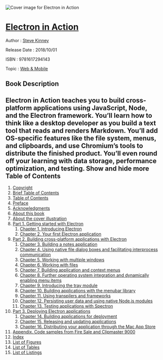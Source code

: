 ![Cover image for Electron in Action](https://imgdetail.ebookreading.net/cover/cover/web_mobile/EB9781617294143.jpg)

[Electron in Action](https://ebookreading.net/view/book/Electron+in+Action-EB9781617294143_1.html "Electron in Action")
====================================================================================================================

Author : [Steve Kinney](https://ebookreading.net/search/author/Steve+Kinney)

Release Date : 2018/10/01

ISBN : 9781617294143

Topic : [Web & Mobile](https://ebookreading.net/search/category/web-mobile)

Book Description
-----------------

 Electron in Action teaches you to build cross-platform applications using JavaScript, Node, and the Electron framework. You’ll learn how to think like a desktop developer as you build a text tool that reads and renders Markdown. You’ll add OS-specific features like the file system, menus, and clipboards, and use Chromium’s tools to distribute the finished product. You’ll even round off your learning with data storage, performance optimization, and testing. 
        Show and hide more                
Table of Contents
-----------------

1. [Copyright](https://ebookreading.net/view/book/Electron+in+Action-EB9781617294143_3.html)
1. [Brief Table of Contents](https://ebookreading.net/view/book/Electron+in+Action-EB9781617294143_5.html)
1. [Table of Contents](https://ebookreading.net/view/book/Electron+in+Action-EB9781617294143_6.html)
1. [Preface](https://ebookreading.net/view/book/Electron+in+Action-EB9781617294143_7.html)
1. [Acknowledgments](https://ebookreading.net/view/book/Electron+in+Action-EB9781617294143_8.html)
1. [About this book](https://ebookreading.net/view/book/Electron+in+Action-EB9781617294143_9.html)
1. [About the cover illustration](https://ebookreading.net/view/book/Electron+in+Action-EB9781617294143_10.html)
1. [Part 1. Getting started with Electron](https://ebookreading.net/view/book/Electron+in+Action-EB9781617294143_11.html)
    1. [Chapter 1. Introducing Electron](https://ebookreading.net/view/book/Electron+in+Action-EB9781617294143_12.html)
    1. [Chapter 2. Your first Electron application](https://ebookreading.net/view/book/Electron+in+Action-EB9781617294143_13.html)
1. [Part 2. Building cross-platform applications with Electron](https://ebookreading.net/view/book/Electron+in+Action-EB9781617294143_14.html)
    1. [Chapter 3. Building a notes application](https://ebookreading.net/view/book/Electron+in+Action-EB9781617294143_15.html)
    1. [Chapter 4. Using native file dialog boxes and facilitating interprocess communication](https://ebookreading.net/view/book/Electron+in+Action-EB9781617294143_16.html)
    1. [Chapter 5. Working with multiple windows](https://ebookreading.net/view/book/Electron+in+Action-EB9781617294143_17.html)
    1. [Chapter 6. Working with files](https://ebookreading.net/view/book/Electron+in+Action-EB9781617294143_18.html)
    1. [Chapter 7. Building application and context menus](https://ebookreading.net/view/book/Electron+in+Action-EB9781617294143_19.html)
    1. [Chapter 8. Further operating system integration and dynamically enabling menu items](https://ebookreading.net/view/book/Electron+in+Action-EB9781617294143_20.html)
    1. [Chapter 9. Introducing the tray module](https://ebookreading.net/view/book/Electron+in+Action-EB9781617294143_21.html)
    1. [Chapter 10. Building applications with the menubar library](https://ebookreading.net/view/book/Electron+in+Action-EB9781617294143_22.html)
    1. [Chapter 11. Using transpilers and frameworks](https://ebookreading.net/view/book/Electron+in+Action-EB9781617294143_23.html)
    1. [Chapter 12. Persisting user data and using native Node.js modules](https://ebookreading.net/view/book/Electron+in+Action-EB9781617294143_24.html)
    1. [Chapter 13. Testing applications with Spectron](https://ebookreading.net/view/book/Electron+in+Action-EB9781617294143_25.html)
1. [Part 3. Deploying Electron applications](https://ebookreading.net/view/book/Electron+in+Action-EB9781617294143_26.html)
    1. [Chapter 14. Building applications for deployment](https://ebookreading.net/view/book/Electron+in+Action-EB9781617294143_27.html)
    1. [Chapter 15. Releasing and updating applications](https://ebookreading.net/view/book/Electron+in+Action-EB9781617294143_28.html)
    1. [Chapter 16. Distributing your application through the Mac App Store](https://ebookreading.net/view/book/Electron+in+Action-EB9781617294143_29.html)
1. [Appendix. Code samples from Fire Sale and Clipmaster 9000](https://ebookreading.net/view/book/Electron+in+Action-EB9781617294143_30.html)
1. [Index](https://ebookreading.net/view/book/Electron+in+Action-EB9781617294143_31.html)
1. [List of Figures](https://ebookreading.net/view/book/Electron+in+Action-EB9781617294143_32.html)
1. [List of Tables](https://ebookreading.net/view/book/Electron+in+Action-EB9781617294143_33.html)
1. [List of Listings](https://ebookreading.net/view/book/Electron+in+Action-EB9781617294143_34.html)
